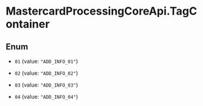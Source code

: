 # MastercardProcessingCoreApi.TagContainer

## Enum


* `01` (value: `"ADD_INFO_01"`)

* `02` (value: `"ADD_INFO_02"`)

* `03` (value: `"ADD_INFO_03"`)

* `04` (value: `"ADD_INFO_04"`)


